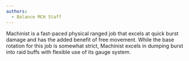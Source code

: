 ```yaml
---
authors:
  - Balance MCH Staff
---
```

Machinist is a fast-paced physical ranged job that excels at quick burst damage and has the added benefit of free movement. While the base rotation for this job is somewhat strict, Machinist excels in dumping burst into raid buffs with flexible use of its gauge system.